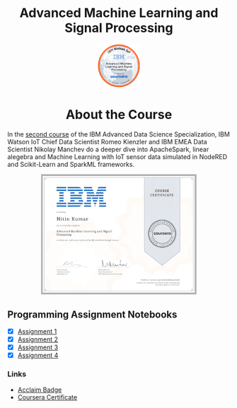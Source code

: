 <h1 align="center">Advanced Machine Learning and Signal Processing</h1>


<p align="center">
<img src="https://github.com/ntnnitinkr/courses-certifications/blob/master/IBM-Advanced-Data-Science/Advanced%20Machine%20Learning%20and%20Signal%20Processing/IBM+Watson+IoT-+Advanced+Machine+Learning+and+Signal+Processing.png" width="20%" height="20%">
</p>

<h1 align="center">About the Course</h1>

In the [second course](https://www.coursera.org/learn/advanced-machine-learning-signal-processing) of the IBM Advanced Data Science Specialization, IBM Watson IoT Chief Data Scientist Romeo Kienzler and IBM EMEA Data Scientist Nikolay Manchev do a deeper dive into ApacheSpark, linear alegebra and Machine Learning with IoT sensor data simulated in NodeRED and Scikit-Learn and SparkML frameworks.

<p align="center">
<img src="https://github.com/ntnnitinkr/courses-certifications/blob/master/IBM-Advanced-Data-Science/Advanced%20Machine%20Learning%20and%20Signal%20Processing/Advanced_Machine_Learning_and_Signal_Processing.jpg" width="70%" height="60%">
</p>

## Programming Assignment Notebooks

- [x] [Assignment 1](https://github.com/ntnnitinkr/courses-certifications/blob/master/IBM-Advanced-Data-Science/Advanced%20Machine%20Learning%20and%20Signal%20Processing/AssignmentML1.ipynb)
- [x] [Assignment 2](https://github.com/ntnnitinkr/courses-certifications/blob/master/IBM-Advanced-Data-Science/Advanced%20Machine%20Learning%20and%20Signal%20Processing/AssignmentML2.ipynb)
- [x] [Assignment 3](https://github.com/ntnnitinkr/courses-certifications/blob/master/IBM-Advanced-Data-Science/Advanced%20Machine%20Learning%20and%20Signal%20Processing/AssignmentML3.ipynb)
- [x] [Assignment 4](https://github.com/ntnnitinkr/courses-certifications/blob/master/IBM-Advanced-Data-Science/Advanced%20Machine%20Learning%20and%20Signal%20Processing/AssignmentML4.ipynb)

### Links
- [Acclaim Badge](https://www.youracclaim.com/badges/80a1e152-f2e4-40d4-bf2e-ff67e2b39fcd/public_url)
- [Coursera Certificate](https://www.coursera.org/account/accomplishments/verify/SM6B84AT3P3B)
